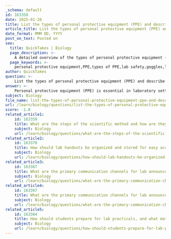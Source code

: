 ```yaml
---
_schema: default
id: 163358
date: 2025-01-26
title: List the types of personal protective equipment (PPE) and describe their proper usage.
article_title: List the types of personal protective equipment (PPE) and describe their proper usage.
date_format: MMM DD, YYYY
post_on_text: Posted on
seo:
  title: QuickTakes | Biology
  page_description: >-
    A detailed overview of the types of personal protective equipment (PPE) used in laboratory settings, including their proper usage to ensure safety against various hazards.
  page_keywords: >-
    personal protective equipment,PPE,types of PPE,lab safety,goggles,lab coats,gloves,face masks,respirators,footwear,head protection,hearing protection,chemical safety,lab hazards
author: QuickTakes
question: >-
    List the types of personal protective equipment (PPE) and describe their proper usage.
answer: >-
    Personal protective equipment (PPE) is essential in laboratory settings to protect individuals from various hazards, including chemical spills, infectious agents, and physical injuries. Here are the common types of PPE and their proper usage:\n\n1. **Goggles or Glasses**: \n   - **Usage**: Goggles should be worn to protect the eyes from chemical splashes, flying debris, and other potential hazards. They should fit snugly against the face and provide a complete seal around the eyes. Safety glasses can be used when there is a risk of flying particles but may not provide the same level of protection against splashes.\n\n2. **Lab Coats**: \n   - **Usage**: Lab coats serve as a barrier against spills and contamination. They should be worn over regular clothing and should be made of materials that are resistant to chemicals. It is important to ensure that the lab coat is buttoned up and long enough to cover the arms and body adequately.\n\n3. **Gloves**: \n   - **Usage**: Nitrile or latex gloves are commonly used to protect the hands from hazardous substances. Gloves should be selected based on the type of chemicals being handled. It is crucial to check for any tears or punctures before use and to change them frequently, especially after contact with hazardous materials.\n\n4. **Face Masks or Respirators**: \n   - **Usage**: Masks or respirators should be worn when there is a risk of inhaling harmful vapors, dust, or aerosols. The type of mask used should be appropriate for the specific hazard, and it should fit properly to ensure a good seal around the face.\n\n5. **Footwear**: \n   - **Usage**: Closed-toe shoes with non-slip soles should be worn to protect the feet from spills and heavy objects. In some cases, steel-toed boots may be required for additional protection.\n\n6. **Head Protection**: \n   - **Usage**: Hard hats or helmets may be necessary in environments where there is a risk of falling objects. They should fit securely and be worn at all times in designated areas.\n\n7. **Hearing Protection**: \n   - **Usage**: Earplugs or earmuffs should be used in environments with high noise levels to protect against hearing loss. They should be worn whenever noise levels exceed safe limits.\n\nProper usage of PPE is crucial in minimizing exposure to harmful agents and ensuring a safe laboratory environment. It is important to receive training on the correct use and limitations of each type of PPE, as well as to regularly inspect and maintain the equipment to ensure its effectiveness.
subject: Biology
file_name: list-the-types-of-personal-protective-equipment-ppe-and-describe-their-proper-usage.md
url: /learn/biology/questions/list-the-types-of-personal-protective-equipment-ppe-and-describe-their-proper-usage
score: -1.0
related_article1:
    id: 163359
    title: What are the steps of the scientific method and how are they applied in experiments?
    subject: Biology
    url: /learn/biology/questions/what-are-the-steps-of-the-scientific-method-and-how-are-they-applied-in-experiments
related_article2:
    id: 163370
    title: How should lab handouts be organized and stored for easy accessibility during labs?
    subject: Biology
    url: /learn/biology/questions/how-should-lab-handouts-be-organized-and-stored-for-easy-accessibility-during-labs
related_article3:
    id: 163367
    title: What are the primary communication channels for lab announcements and updates?
    subject: Biology
    url: /learn/biology/questions/what-are-the-primary-communication-channels-for-lab-announcements-and-updates
related_article4:
    id: 163367
    title: What are the primary communication channels for lab announcements and updates?
    subject: Biology
    url: /learn/biology/questions/what-are-the-primary-communication-channels-for-lab-announcements-and-updates
related_article5:
    id: 163364
    title: How should students prepare for lab practicals, and what materials are required?
    subject: Biology
    url: /learn/biology/questions/how-should-students-prepare-for-lab-practicals-and-what-materials-are-required
---
```


&nbsp;